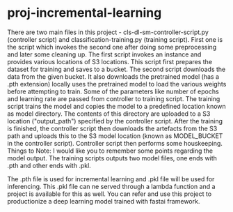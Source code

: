 # proj-incremental-learning
There are two main files in this project - cls-dl-sm-controller-script.py (controller script) and classification-training.py (training script). First one is the script which invokes the second one after doing some preprocessing and later some cleaning up.
The first script invokes an instance and provides various locations of S3 locations. This script first prepares the dataset for training and saves to a bucket.
The second script downloads the data from the given bucket. It also downloads the pretrained model (has a .pth extension) locally uses the pretrained model to load the various weights before attempting to train.
Some of the parameters like number of epochs and learning rate are passed from controller to training script.
The training script trains the model and copies the model to a predefined location known as model directory. The contents of this directory are uploaded to a S3 location ("output_path") specified by the controller script.
After the training is finished, the controller script then downloads the artefacts from the S3 path and uploads this to the S3 model location (known as MODEL_BUCKET in the controller script).
Controller script then performs some houskeeping.
Things to Note: I would like you to remember some points regarding the model output. The training scripts outputs two model files, one ends with .pth and other ends with .pkl.

The .pth file is used for incremental learning and .pkl file will be used for inferencing. This .pkl file can ne served through a lambda function and a project is available for this as well. You can refer and use this project to productionize a deep learning model trained with fastai framework.
